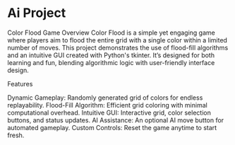 # Ai Project
Color Flood Game
Overview
Color Flood is a simple yet engaging game where players aim to flood the entire grid with a single color within a limited number of moves. This project demonstrates the use of flood-fill algorithms and an intuitive GUI created with Python's tkinter. It’s designed for both learning and fun, blending algorithmic logic with user-friendly interface design.

Features

Dynamic Gameplay: Randomly generated grid of colors for endless replayability.
Flood-Fill Algorithm: Efficient grid coloring with minimal computational overhead.
Intuitive GUI: Interactive grid, color selection buttons, and status updates.
AI Assistance: An optional AI move button for automated gameplay.
Custom Controls: Reset the game anytime to start fresh.
